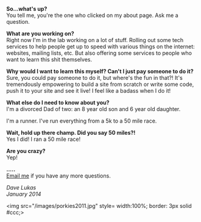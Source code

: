 **So...what's up?**  
You tell me, you're the one who clicked on my about page. Ask me a question.

**What are you working on?**  
Right now I'm in the lab working on a lot of stuff. Rolling out some tech services to help people get up to speed with various things on the internet: websites, mailing lists, etc. But also offering some services to people who want to learn this shit themselves.

**Why would I want to learn this myself? Can't I just pay someone to do it?**  
Sure, you could pay someone to do it, but where's the fun in that?! It's tremendously empowering to build a site from scratch or write some code, push it to your site and see it live! I feel like a badass when I do it!

**What else do I need to know about you?**  
I'm a divorced Dad of two: an 8 year old son and 6 year old daughter.

I'm a runner. I've run everything from a 5k to a 50 mile race.

**Wait, hold up there champ. Did you say 50 miles?!**  
Yes I did! I ran a 50 mile race!

**Are you crazy?**  
Yep!

**.....**  
[Email me](mailto:dave@davelukas.net) if you have any more questions.

  
_Dave Lukas_  
_January 2014_  

<img src="/images/porkies2011.jpg" style= width:100%; border: 3px solid #ccc;>